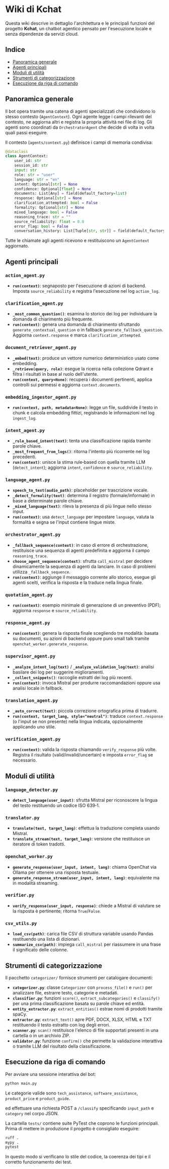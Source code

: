 # Wiki di Kchat

Questa wiki descrive in dettaglio l'architettura e le principali funzioni del progetto **Kchat**, un chatbot agentico pensato per l'esecuzione locale e senza dipendenze da servizi cloud.

## Indice

- [Panoramica generale](#panoramica-generale)
- [Agenti principali](#agenti-principali)
- [Moduli di utilità](#moduli-di-utilità)
- [Strumenti di categorizzazione](#strumenti-di-categorizzazione)
- [Esecuzione da riga di comando](#esecuzione-da-riga-di-comando)

## Panoramica generale

Il bot opera tramite una catena di agenti specializzati che condividono lo stesso contesto (`AgentContext`). Ogni agente legge i campi rilevanti del contesto, ne aggiorna altri e registra la propria attività nei file di log. Gli agenti sono coordinati da `OrchestratorAgent` che decide di volta in volta quali passi eseguire.

Il contesto (`agents/context.py`) definisce i campi di memoria condivisa:

```python
@dataclass
class AgentContext:
    user_id: str
    session_id: str
    input: str
    role: str = "user"
    language: str = "en"
    intent: Optional[str] = None
    confidence: Optional[float] = None
    documents: List[Any] = field(default_factory=list)
    response: Optional[str] = None
    clarification_attempted: bool = False
    formality: Optional[str] = None
    mixed_language: bool = False
    reasoning_trace: str = ""
    source_reliability: float = 0.0
    error_flag: bool = False
    conversation_history: List[Tuple[str, str]] = field(default_factory=list)
```

Tutte le chiamate agli agenti ricevono e restituiscono un `AgentContext` aggiornato.

## Agenti principali

### `action_agent.py`
- **`run(context)`**: segnaposto per l'esecuzione di azioni di backend. Imposta `source_reliability` e registra l'esecuzione nel log `action_log`.

### `clarification_agent.py`
- **`_most_common_question()`**: esamina lo storico dei log per individuare la domanda di chiarimento più frequente.
- **`run(context)`**: genera una domanda di chiarimento sfruttando `generate_contextual_question` o in fallback `generate_fallback_question`. Aggiorna `context.response` e marca `clarification_attempted`.

### `document_retriever_agent.py`
- **`_embed(text)`**: produce un vettore numerico deterministico usato come embedding.
- **`_retrieve(query, role)`**: esegue la ricerca nella collezione Qdrant e filtra i risultati in base al ruolo dell'utente.
- **`run(context, query=None)`**: recupera i documenti pertinenti, applica controlli sui permessi e aggiorna `context.documents`.

### `embedding_ingestor_agent.py`
- **`run(context, path, metadata=None)`**: legge un file, suddivide il testo in chunk e calcola embedding fittizi, registrando le informazioni nel log `ingest_log`.

### `intent_agent.py`
- **`_rule_based_intent(text)`**: tenta una classificazione rapida tramite parole chiave.
- **`_most_frequent_from_logs()`**: ritorna l'intento più ricorrente nei log precedenti.
- **`run(context)`**: unisce la stima rule‑based con quella tramite LLM (`detect_intent`); aggiorna `intent`, `confidence` e `source_reliability`.

### `language_agent.py`
- **`speech_to_text(audio_path)`**: placeholder per trascrizione vocale.
- **`_detect_formality(text)`**: determina il registro (formale/informale) in base a determinate parole chiave.
- **`_mixed_language(text)`**: rileva la presenza di più lingue nello stesso input.
- **`run(context)`**: usa `detect_language` per impostare `language`, valuta la formalità e segna se l'input contiene lingue miste.

### `orchestrator_agent.py`
- **`_fallback_sequence(context)`**: in caso di errore di orchestrazione, restituisce una sequenza di agenti predefinita e aggiorna il campo `reasoning_trace`.
- **`choose_agent_sequence(context)`**: sfrutta `call_mistral` per decidere dinamicamente la sequenza di agenti da lanciare. In caso di problemi utilizza `_fallback_sequence`.
- **`run(context)`**: aggiunge il messaggio corrente allo storico, esegue gli agenti scelti, verifica la risposta e la traduce nella lingua finale.

### `quotation_agent.py`
- **`run(context)`**: esempio minimale di generazione di un preventivo (PDF); aggiorna `response` e `source_reliability`.

### `response_agent.py`
- **`run(context)`**: genera la risposta finale scegliendo tre modalità: basata su documenti, su azioni di backend oppure puro small talk tramite `openchat_worker.generate_response`.

### `supervisor_agent.py`
- **`_analyze_intent_log(text)`** / **`_analyze_validation_log(text)`**: analisi basilare dei log per suggerire miglioramenti.
- **`_collect_snippets()`**: raccoglie estratti dei log più recenti.
- **`run(context)`**: invoca Mistral per produrre raccomandazioni oppure usa analisi locale in fallback.

### `translation_agent.py`
- **`_auto_correct(text)`**: piccola correzione ortografica prima di tradurre.
- **`run(context, target_lang, style="neutral")`**: traduce `context.response` (o l'input se non presente) nella lingua indicata, opzionalmente applicando uno stile.

### `verification_agent.py`
- **`run(context)`**: valida la risposta chiamando `verify_response` più volte. Registra il risultato (valid/invalid/uncertain) e imposta `error_flag` se necessario.

## Moduli di utilità

### `language_detector.py`
- **`detect_language(user_input)`**: sfrutta Mistral per riconoscere la lingua del testo restituendo un codice ISO 639‑1.

### `translator.py`
- **`translate(text, target_lang)`**: effettua la traduzione completa usando Mistral.
- **`translate_stream(text, target_lang)`**: versione che restituisce un iteratore di token tradotti.

### `openchat_worker.py`
- **`generate_response(user_input, intent, lang)`**: chiama OpenChat via Ollama per ottenere una risposta testuale.
- **`generate_response_stream(user_input, intent, lang)`**: equivalente ma in modalità streaming.

### `verifier.py`
- **`verify_response(user_input, response)`**: chiede a Mistral di valutare se la risposta è pertinente; ritorna `True`/`False`.



### `csv_utils.py`
- **`load_csv(path)`**: carica file CSV di struttura variabile usando Pandas restituendo una lista di dizionari.
- **`summarize_csv(path)`**: impiega `call_mistral` per riassumere in una frase il significato delle colonne.

## Strumenti di categorizzazione

Il pacchetto `categorizer/` fornisce strumenti per catalogare documenti:

- **`categorizer.py`**: classe `Categorizer` con `process_file()` e `run()` per analizzare file, estrarre testo, categorie e metadati.
- **`classifier.py`**: funzioni `score()`, `extract_subcategories()` e `classify()` per una prima classificazione basata su parole chiave ed entità.
- **`entity_extractor.py`**: `extract_entities()` estrae nomi di prodotti tramite spaCy.
- **`extractor.py`**: `extract_text()` apre PDF, DOCX, XLSX, HTML e TXT restituendo il testo estratto con log degli errori.
- **`scanner.py`**: `scan()` restituisce l'elenco di file supportati presenti in una cartella o in un archivio ZIP.
- **`validator.py`**: funzione `confirm()` che permette la validazione interattiva o tramite LLM del risultato della classificazione.

## Esecuzione da riga di comando

Per avviare una sessione interattiva del bot:

```bash
python main.py
```


Le categorie valide sono `tech_assistance`, `software_assistance`,
`product_price` e `product_guide`.


ed effettuare una richiesta POST a `/classify` specificando `input_path` e
`category` nel corpo JSON.

La cartella `tests/` contiene suite PyTest che coprono le funzioni principali. Prima di mettere in produzione il progetto è consigliato eseguire:

```bash
ruff .
mypy .
pytest
```

In questo modo si verificano lo stile del codice, la coerenza dei tipi e il corretto funzionamento dei test.


